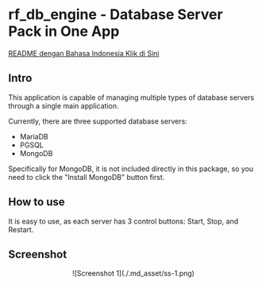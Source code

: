 # rf_db_engine - Database Server Pack in One App

[README dengan Bahasa Indonesia Klik di Sini](https://github.com/rakifsul/rf_db_engine/blob/main/README_id.md)

## Intro
This application is capable of managing multiple types of database servers through a single main application.

Currently, there are three supported database servers:

- MariaDB
- PGSQL
- MongoDB

Specifically for MongoDB, it is not included directly in this package, so you need to click the "Install MongoDB" button first.

## How to use

It is easy to use, as each server has 3 control buttons: Start, Stop, and Restart.

## Screenshot

<p align="center">
![Screenshot 1](./.md_asset/ss-1.png)
</p>